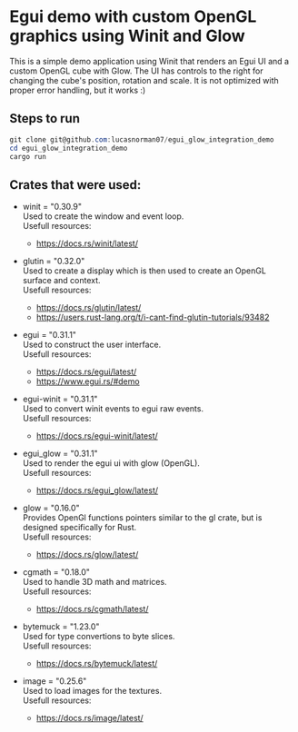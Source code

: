 # Egui demo with custom OpenGL graphics using Winit and Glow

This is a simple demo application using Winit that renders an Egui UI and a custom OpenGL cube with Glow. The UI has controls to the right for changing the cube's position, rotation and scale. It is not optimized with proper error handling, but it works :)

## Steps to run

```powershell
git clone git@github.com:lucasnorman07/egui_glow_integration_demo
cd egui_glow_integration_demo
cargo run
```

## Crates that were used:

-   winit = "0.30.9" \
    Used to create the window and event loop. \
    Usefull resources:
    -   https://docs.rs/winit/latest/

-   glutin = "0.32.0" \
    Used to create a display which is then used to create an OpenGL surface and context. \
    Usefull resources:
    -   https://docs.rs/glutin/latest/
    -   https://users.rust-lang.org/t/i-cant-find-glutin-tutorials/93482

-   egui = "0.31.1" \
    Used to construct the user interface. \
    Usefull resources:
    -   https://docs.rs/egui/latest/
    -   https://www.egui.rs/#demo

-   egui-winit = "0.31.1" \
    Used to convert winit events to egui raw events. \
    Usefull resources:
    -   https://docs.rs/egui-winit/latest/

-   egui_glow = "0.31.1" \
    Used to render the egui ui with glow (OpenGL). \
    Usefull resources:
    -   https://docs.rs/egui_glow/latest/

-   glow = "0.16.0" \
    Provides OpenGl functions pointers similar to the gl crate, but is designed specifically for Rust. \
    Usefull resources:
    -   https://docs.rs/glow/latest/

-   cgmath = "0.18.0" \
    Used to handle 3D math and matrices. \
    Usefull resources:
    -   https://docs.rs/cgmath/latest/

-   bytemuck = "1.23.0" \
    Used for type convertions to byte slices. \
    Usefull resources:
    -   https://docs.rs/bytemuck/latest/

-   image = "0.25.6" \
    Used to load images for the textures. \
    Usefull resources:
    -   https://docs.rs/image/latest/
